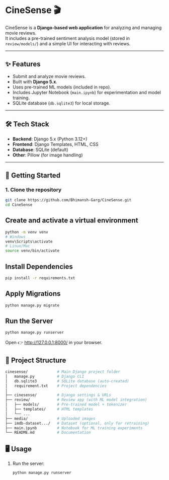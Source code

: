 # CineSense 🎬

CineSense is a **Django-based web application** for analyzing and managing movie reviews.  
It includes a pre-trained sentiment analysis model (stored in `review/models/`) and a simple UI for interacting with reviews.

---

## ✨ Features
- Submit and analyze movie reviews.
- Built with **Django 5.x**.
- Uses pre-trained ML models (included in repo).
- Includes Jupyter Notebook (`main.ipynb`) for experimentation and model training.
- SQLite database (`db.sqlite3`) for local storage.

---

## 🛠 Tech Stack
- **Backend**: Django 5.x (Python 3.12+)
- **Frontend**: Django Templates, HTML, CSS
- **Database**: SQLite (default)
- **Other**: Pillow (for image handling)

---

## 🚀 Getting Started

### 1. Clone the repository
```bash
git clone https://github.com/Bhimansh-Garg/CineSense.git
cd CineSense
```
## Create and activate a virtual environment
```bash
python -m venv venv
# Windows
venv\Scripts\activate
# Linux/Mac
source venv/bin/activate
```
## Install Dependencies
```bash
pip install -r requirements.txt
```
## Apply Migrations
```bash
python manage.py migrate
```

## Run the Server
```bash
python manage.py runserver
```
Open 👉 http://127.0.0.1:8000/
 in your browser.
 
## 📂 Project Structure
```bash
cinesense/             # Main Django project folder
│   manage.py          # Django CLI
│   db.sqlite3         # SQLite database (auto-created)
│   requirement.txt    # Project dependencies
│
├── cinesense/         # Django settings & URLs
├── review/            # Review app (with ML model integration)
│   ├── models/        # Pre-trained model + tokenizer
│   ├── templates/     # HTML templates
│   └── ...
├── media/             # Uploaded images
├── imdb-dataset.../   # Dataset (optional, only for retraining)
├── main.ipynb         # Notebook for ML training experiments
└── README.md          # Documentation
```

## 🖥️ Usage
1. Run the server:
   ```bash
   python manage.py runserver
   ```
   
